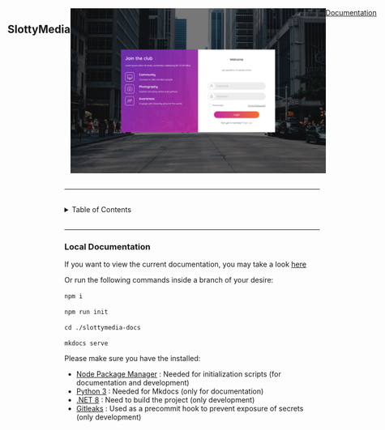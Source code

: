 <div style="display: flex; align-content: center; justify-content: center;">
    <h2>SlottyMedia</h2>
    <br/>
    <img src="slottymedia-docs/resources/LoginPageScreen.png" alt="Picture of login screen"/>
    <br/>
    <a href="https://slottyslots.github.io/SlottyMedia">Documentation</a>
</div>
<br/>
<hr>
<br/>
<details>
<summary>Table of Contents</summary>
<ol>
    <li><a href="#docs">Local Documentation</a></li>
</ol>
</details>
<br/>
<hr>
<h3 id="docs">Local Documentation</h3>
If you want to view the current documentation, you may take a look <a href="https://slottyslots.github.io/SlottyMedia/build/">here</a>

Or run the following commands inside a branch of your desire:

```npm i```

```npm run init```

```cd ./slottymedia-docs ```

```mkdocs serve```

Please make sure you have the installed:

- <a href="https://docs.npmjs.com/downloading-and-installing-node-js-and-npm">Node Package Manager</a> : Needed for initialization scripts (for documentation and development)
- <a href="https://www.python.org/downloads/">Python 3</a> : Needed for Mkdocs (only for documentation)
- <a href="https://dotnet.microsoft.com/en-us/download/dotnet/8.0">.NET 8</a> : Need to build the project (only development)
- <a href="https://github.com/gitleaks/gitleaks">Gitleaks</a> : Used as a precommit hook to prevent exposure of secrets (only development)